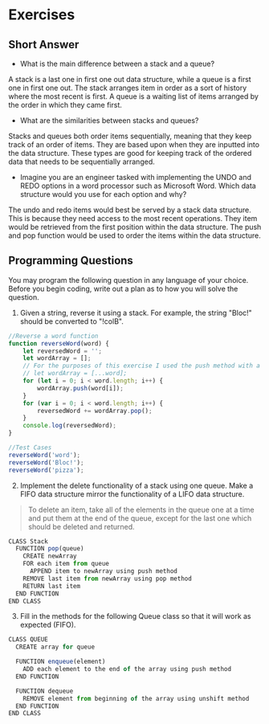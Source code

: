 # Exercises

## Short Answer

-   What is the main difference between a stack and a queue?

A stack is a last one in first one out data structure, while a queue is a first one in first one out. The stack arranges item in order as a sort of history where the most recent is first. A queue is a waiting list of items arranged by the order in which they came first.

-   What are the similarities between stacks and queues?

Stacks and queues both order items sequentially, meaning that they keep track of an order of items. They are based upon when they are inputted into the data structure. These types are good for keeping track of the ordered data that needs to be sequentially arranged.

-   Imagine you are an engineer tasked with implementing the UNDO and REDO options in a word processor such as Microsoft Word. Which data structure would you use for each option and why?

The undo and redo items would best be served by a stack data structure. This is because they need access to the most recent operations. They item would be retrieved from the first position within the data structure. The push and pop function would be used to order the items within the data structure.

## Programming Questions

You may program the following question in any language of your choice. Before you begin coding, write out a plan as to how you will solve the question.

1.  Given a string, reverse it using a stack. For example, the string "Bloc!" should be converted to "!colB".

```js
//Reverse a word function
function reverseWord(word) {
	let reversedWord = '';
	let wordArray = [];
	// For the purposes of this exercise I used the push method with a for loop to show the understanding of a stack.  However instead of the first for loop, the ES6 spread operator could be used like in the next line to put the string into the array.
	// let wordArray = [...word];
	for (let i = 0; i < word.length; i++) {
		wordArray.push(word[i]);
	}
	for (var i = 0; i < word.length; i++) {
		reversedWord += wordArray.pop();
	}
	console.log(reversedWord);
}

//Test Cases
reverseWord('word');
reverseWord('Bloc!');
reverseWord('pizza');
```

2.  Implement the delete functionality of a stack using one queue. Make a FIFO data structure mirror the functionality of a LIFO data structure.

> To delete an item, take all of the elements in the queue one at a time and put them at the end of the queue, except for the last one which should be deleted and returned.

```js
CLASS Stack
  FUNCTION pop(queue)
    CREATE newArray
    FOR each item from queue
      APPEND item to newArray using push method
    REMOVE last item from newArray using pop method
    RETURN last item
  END FUNCTION
END CLASS
```

3.  Fill in the methods for the following Queue class so that it will work as expected (FIFO).

```js
CLASS QUEUE
  CREATE array for queue

  FUNCTION enqueue(element)
    ADD each element to the end of the array using push method
  END FUNCTION

  FUNCTION dequeue
    REMOVE element from beginning of the array using unshift method
  END FUNCTION
END CLASS
```
